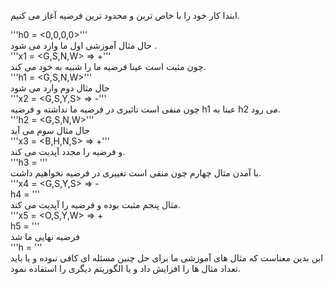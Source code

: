 
   ابتدا کار خود را با خاص ترین و محدود ترین فرضیه آغاز می کنیم.
  <br/><div dir="ltr">
  '''h0 = <0,0,0,0>''' 
   <br/>
  حال مثال آموزشی اول ما وارد می شود .
  <br/>
  '''x1 = <G,S,N,W> => +'''
   <br/>
  چون مثبت است عینا فرضیه ما را شبیه به خود  می کند.
   <br/>
  '''h1 = <G,S,N,W>''' 
  <br/>
  حال مثال دوم وارد می شود
  <br/>
  '''x2 = <G,S,Y,S> => -'''
  <br/>
چون منفی است تاثیری در فرضیه ما نداشته و فرضیه h1 عینا به h2 می رود.
  <br/>
  '''h2 = <G,S,N,W>'''
   <br/>
   حال مثال سوم می آید
     <br/>
  '''x3 = <B,H,N,S> => +'''
  <br/>
  و فرضیه را مجدد آپدیت می کند.
  <br/>
  '''h3 = <?,?,N,?>'''
  <br/>
  با آمدن مثال چهارم چون منفی است تغییری در فرضیه نخواهیم داشت.
  <br/>
  '''x4 = <G,S,Y,S> => -
  <br/>
  h4 = <?,?,N,?>'''
  <br/>
  مثال پنجم مثبت بوده و فرضیه را آپدیت می کند.
  <br/>
  '''x5 = <O,S,Y,W> => +
  <br/>
  h5 = <?,?,?,?>'''
  <br/>
  فرضیه نهایی ما شد
  <br/>
  '''h = <?,?,?,?>'''
   <br/> </div>
این بدین معناست که مثال های آموزشی ما برای حل چنین مسئله ای کافی نبوده و یا باید تعداد مثال ها را افزایش داد و یا الگوریتم دیگری را استفاده نمود.  <br/>
 

